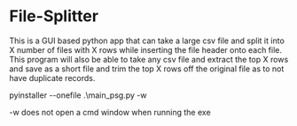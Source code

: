 # File-Splitter
This is a GUI based python app that can take a large csv file and split it into X number of files with X rows while inserting the file header onto each file. This program will also be able to take any csv file and extract the top X rows and save as a short file and trim the top X rows off the original file as to not have duplicate records.

pyinstaller --onefile .\main_psg.py -w

-w does not open a cmd window when running the exe